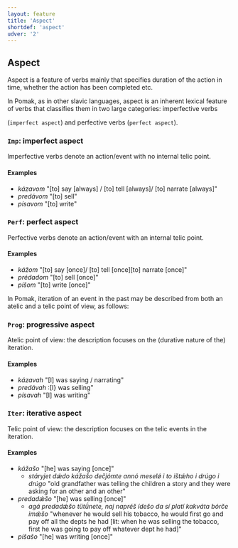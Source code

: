```yaml
---
layout: feature
title: 'Aspect'
shortdef: 'aspect'
udver: '2'
---
```



## Aspect

Aspect is a feature of verbs mainly that specifies duration of the action in time, whether the action has been completed etc.

In Pomak, as in other slavic languages, aspect is an inherent lexical feature of verbs that classifies them in two large categories: imperfective verbs

 (`imperfect aspect`) and perfective verbs (`perfect aspect`).


### <a name="Imp">`Imp`</a>: imperfect aspect

Imperfective verbs denote an action/event with no internal telic point.

#### Examples

* _kázavom_ "[to] say [always] / [to] tell [always]/ [to] narrate [always]" 
* _predávom_ "[to] sell" 
* _písavom_ "[to] write"

### <a name="Perf">`Perf`</a>: perfect aspect

Perfective verbs denote an action/event with an internal telic point.

#### Examples

* _kážom_ "[to] say [once]/ [to] tell [once][to] narrate [once]" 
* _prédadom_ "[to] sell [once]"  
* _píšom_ "[to] write [once]" 



In Pomak, iteration of an event in the past may be described from both an atelic and a telic point of view, as follows:  

### <a name="Prog">`Prog`</a>: progressive aspect

Atelic point of view: the description focuses on the (durative nature of the) iteration.

#### Examples

* _kázavah_ "[I] was saying / narrating" 
* _predávah_ :[I} was selling" 
* _písavah_ "[I] was writing" 

### <a name="Iter">`Iter`</a>: iterative aspect

Telic point of view: the description focuses on the telic events in the iteration.

#### Examples

* _kážašo_ "[he] was saying [once]"
    * _stáryjet dǽdo kážašo dečjómte annó meselǿ i to ištǽho i drúgo i drúgo_ "old grandfather was telling the children a story and they were asking for an other and an other" 
* _predadǽšo_ "[he] was selling [once]" 
    * _agá predadǽšo tütǘnete, naj napréš ídešo da sí platí kakváta bórče imǽšo_ "whenever he would sell his tobacco, he would first go and pay off all the depts he had [lit: when he was selling the tobacco, first he was going to pay off whatever dept he had]" 
* _píšašo_ "[he] was writing [once]" 


<!-- Interlanguage links updated So kvě 14 19:02:04 CEST 2022 -->

